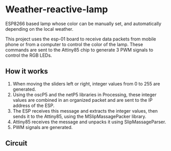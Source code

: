 # Weather-reactive-lamp
ESP8266 based lamp whose color can be manually set, and automatically depending on the local weather.

This project uses the esp-01 board to receive data packets from mobile phone or from a computer to control the color of the lamp.
These commands are sent to the Attiny85 chip to generate 3 PWM signals to control the RGB LEDs.

## How it works
1. When moving the sliders left or right, integer values from 0 to 255 are generated.
2. Using the oscP5 and the netP5 libraries in Processing, these integer values are combined in an organized packet and are sent to the IP address of the ESP.
3. The ESP receives this message and extracts the integer values, then sends it to the Attiny85, using the MSlipMassagePacker library.
4. Attiny85 receives the message and unpacks it using SlipMassageParser.
5. PWM signals are generated.

## Circuit
